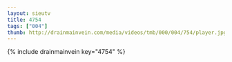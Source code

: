```yaml
--- 
layout: sieutv
title: 4754
tags: ["004"]
thumb: http://drainmainvein.com/media/videos/tmb/000/004/754/player.jpg
---
```

{% include drainmainvein key="4754" %} 
